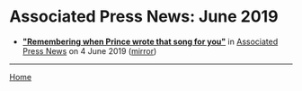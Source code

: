 # Associated Press News: June 2019

 - [**"Remembering when Prince wrote that song for you"**](https://www.apnews.com/9946e6f68e354265a15047187b217b56) in [Associated Press News](https://www.apnews.com/) on 4 June 2019 ([mirror](https://web.archive.org/web/*/https://www.apnews.com/9946e6f68e354265a15047187b217b56))

----

[Home](./)
